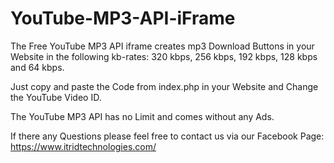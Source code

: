 # YouTube-MP3-API-iFrame
The Free YouTube MP3 API iframe creates mp3 Download Buttons in your Website in the following kb-rates: 320 kbps, 256 kbps, 192 kbps, 128 kbps and 64 kbps.

Just copy and paste the Code from index.php in your Website and Change the YouTube Video ID.

The YouTube MP3 API has no Limit and comes without any Ads.

If there any Questions please feel free to contact us via our Facebook Page:
https://www.itridtechnologies.com/
